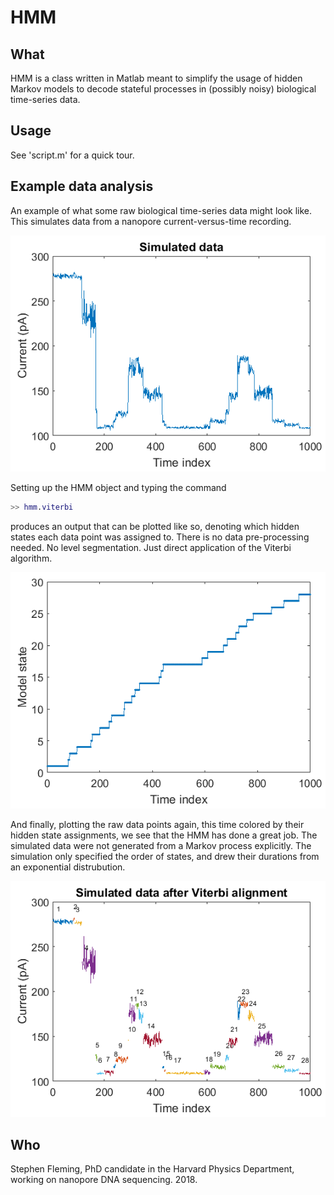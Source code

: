 HMM
=======

## What

HMM is a class written in Matlab meant to simplify the usage of hidden Markov models to decode stateful processes in (possibly noisy) biological time-series data.

## Usage

See 'script.m' for a quick tour.

## Example data analysis

An example of what some raw biological time-series data might look like.  This simulates data from a nanopore current-versus-time recording.

![Simulated biological data](img/data.png)

Setting up the HMM object and typing the command

```matlab
>> hmm.viterbi
```

produces an output that can be plotted like so, denoting which hidden states each data point was assigned to.  There is no data pre-processing needed.  No level segmentation.  Just direct application of the Viterbi algorithm.

![Simulated biological data](img/levels.png)

And finally, plotting the raw data points again, this time colored by their hidden state assignments, we see that the HMM has done a great job.  The simulated data were not generated from a Markov process explicitly.  The simulation only specified the order of states, and drew their durations from an exponential distrubution.

![Simulated biological data](img/aligned.png)

## Who

Stephen Fleming, PhD candidate in the Harvard Physics Department, working on nanopore DNA sequencing.  2018.
